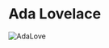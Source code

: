 # Ada Lovelace
![AdaLove](https://github.com/luanaxcardoso/ada-lovelace-page/assets/112970416/891c39b6-3932-4328-877e-8f557dd9535a)
